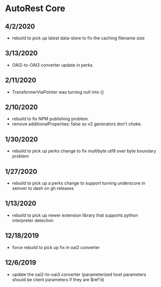 # AutoRest Core 

## 4/2/2020
- rebuild to pick up latest data-store to fix the caching filename size

## 3/13/2020
- OAI2-to-OAI3 converter update in perks.

## 2/11/2020
- TransformerViaPointer was turning null into {} 

## 2/10/2020 
- rebuild to fix NPM publishing problem.
- remove additionalProperties: false so v2 generators don't choke.

## 1/30/2020
- rebuild to pick up perks change to fix multibyte utf8 over byte boundary problem

## 1/27/2020
- rebuild to pick up a perks change to support turning underscore in semver to dash on gh releases

## 1/13/2020
- rebuild to pick up newer extension library that supports python interpreter detection

## 12/18/2019
- force rebuild to pick up fix in oai2 converter

## 12/6/2019
- update the oai2-to-oai3 converter (parameterized host parameters should be client parameters if they are $ref'd)